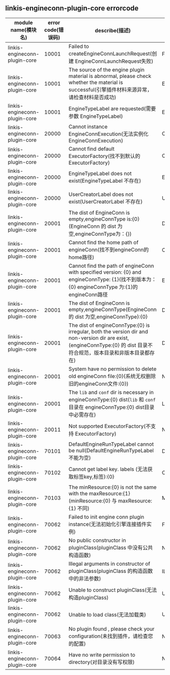 ## linkis-engineconn-plugin-core  errorcode

| module name(模块名) | error code(错误码)  | describe(描述) |enumeration name(枚举)| Exception Class(类名)|
| -------- | -------- | ----- |-----|-----|
|linkis-engineconn-plugin-core |10001|Failed to createEngineConnLaunchRequest(创建 EngineConnLaunchRequest失败)|FAILED_CREATE_ELR|EngineconnCoreErrorCodeSummary|
|linkis-engineconn-plugin-core |10001|The source of the engine plugin material is abnormal, please check whether the material is successful(引擎插件材料来源异常，请检查材料是否成功)|EN_PLUGIN_MATERIAL_SOURCE_EXCEPTION|EngineconnCoreErrorCodeSummary|
|linkis-engineconn-plugin-core |10001|EngineTypeLabel are requested(需要参数 EngineTypeLabel)|ETL_REQUESTED|EngineconnCoreErrorCodeSummary|
|linkis-engineconn-plugin-core |20000|Cannot instance EngineConnExecution(无法实例化 EngineConnExecution)|CANNOT_INSTANCE_ECE|EngineconnCoreErrorCodeSummary|
|linkis-engineconn-plugin-core |20000|Cannot find default ExecutorFactory(找不到默认的 ExecutorFactory)|CANNOT_DEFAULT_EF|EngineconnCoreErrorCodeSummary|
|linkis-engineconn-plugin-core |20000|EngineTypeLabel does not exist(EngineTypeLabel 不存在)|ETL_NOT_EXISTS|EngineconnCoreErrorCodeSummary|
|linkis-engineconn-plugin-core |20000|UserCreatorLabel does not exist(UserCreatorLabel 不存在)|UCL_NOT_EXISTS|EngineconnCoreErrorCodeSummary|
|linkis-engineconn-plugin-core |20001|The dist of EngineConn is empty,engineConnType is:{0}(EngineConn 的 dist 为空,engineConnType为：{})|DIST_IS_EMPTY|EngineconnCoreErrorCodeSummary|
|linkis-engineconn-plugin-core |20001|Cannot find the home path of engineConn(找不到engineConn的home路径)|CANNOT_HOME_PATH_EC|EngineconnCoreErrorCodeSummary|
|linkis-engineconn-plugin-core |20001|Cannot find the path of engineConn with specified version: {0} and engineConnType: {1}(找不到版本为：{0} engineConnType 为:{1}的engineConn路径|ENGIN_VERSION_NOT_FOUND|EngineconnCoreErrorCodeSummary|
|linkis-engineconn-plugin-core |20001|The dist of EngineConn is empty,engineConnType(EngineConn 的 dist 为空,engineConnType):{0}|DIST_IS_EMPTY|EngineconnCoreErrorCodeSummary|
|linkis-engineconn-plugin-core |20001|The dist of engineConnType:{0} is irregular, both the version dir and non-version dir are exist,(engineConnType:{0} 的 dist 目录不符合规范，版本目录和非版本目录都存在)|DIST_IRREGULAR_EXIST|EngineconnCoreErrorCodeSummary|
|linkis-engineconn-plugin-core |20001|System have no permission to delete old engineConn file:{0}(系统无权删除旧的engineConn文件:{0})|NO_PERMISSION_FILE|EngineconnCoreErrorCodeSummary|
|linkis-engineconn-plugin-core |20001|The `lib` and `conf` dir is necessary in engineConnType:{0} dist(`lib` 和 `conf` 目录在 engineConnType:{0} dist目录中必需存在)|LIB_CONF_DIR_NECESSARY|EngineconnCoreErrorCodeSummary|
|linkis-engineconn-plugin-core |20011| Not supported ExecutorFactory(不支持 ExecutorFactory)|NOT_SUPPORTED_EF|EngineconnCoreErrorCodeSummary|
|linkis-engineconn-plugin-core |70101| DefaultEngineRunTypeLabel cannot be null(DefaultEngineRunTypeLabel 不能为空)|DERTL_CANNOT_NULL|EngineconnCoreErrorCodeSummary|
|linkis-engineconn-plugin-core |70102|Cannot get label key. labels (无法获取标签key,标签):{0}|CANNOT_GET_LABEL_KEY|EngineconnCoreErrorCodeSummary|
|linkis-engineconn-plugin-core |70103|The minResource:{0} is not the same with the maxResource:{1}(minResource:{0} 与 maxResource:{1} 不同)|MINRESOURCE_MAXRESOURCE_NO_SAME|EngineconnCoreErrorCodeSummary|
|linkis-engineconn-plugin-core |70062|Failed to init engine conn plugin instance(无法初始化引擎连接插件实例)|FAILED_ENGINE_INSTANCE|EngineconnCoreErrorCodeSummary|
|linkis-engineconn-plugin-core |70062|No public constructor in pluginClass(pluginClass 中没有公共构造函数)|NO_PUBLIC_CONSTRUCTOR|EngineconnCoreErrorCodeSummary|
|linkis-engineconn-plugin-core |70062|Illegal arguments in constructor of pluginClass(pluginClass 的构造函数中的非法参数)|ILLEGAL_ARGUMENTS|EngineconnCoreErrorCodeSummary|
|linkis-engineconn-plugin-core |70062|Unable to construct pluginClass(无法构造pluginClass)|UNABLE_PLUGINCLASS|EngineconnCoreErrorCodeSummary|
|linkis-engineconn-plugin-core |70062|Unable to load class(无法加载类)|UNABLE_CLASS|EngineconnCoreErrorCodeSummary|
|linkis-engineconn-plugin-core |70063|No plugin found , please check your configuration(未找到插件，请检查您的配置)|NO_PLUGIN_FOUND|EngineconnCoreErrorCodeSummary|
|linkis-engineconn-plugin-core |70064|Have no write permission to directory(对目录没有写权限)|NO_WRITE_PERMISSION|EngineconnCoreErrorCodeSummary|


